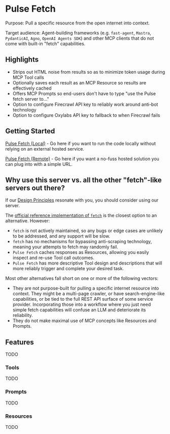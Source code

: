 # Pulse Fetch

Purpose: Pull a specific resource from the open internet into context.

Target audience: Agent-building frameworks (e.g. `fast-agent`, `Mastra`, `PydanticAI`, `Agno`, `OpenAI Agents SDK`) and other MCP clients that do not come with built-in "fetch" capabilities.

## Highlights

- Strips out HTML noise from results so as to minimize token usage during MCP Tool calls
- Optionally saves each result as an MCP Resource so results are effectively cached
- Offers MCP Prompts so end-users don't have to type "use the Pulse fetch server to..."
- Option to configure Firecrawl API key to reliably work around anti-bot technology
- Option to configure Oxylabs API key to fallback to when Firecrawl fails

## Getting Started

[Pulse Fetch (Local)](local/README.md) - Go here if you want to run the code locally without relying on an external hosted service.

[Pulse Fetch (Remote)](remote/README.md) - Go here if you want a no-fuss hosted solution you can plug into with a simple URL.

## Why use this server vs. all the other "fetch"-like servers out there?

If our [Design Principles](../README.md#design-principles) resonate with you, you should consider using our server.

The [official reference implementation of `fetch`](https://www.pulsemcp.com/servers/modelcontextprotocol-fetch) is the closest option to an alternative. However:
- `fetch` is not actively maintained, so any bugs or edge cases are unlikely to be addressed, and any support will be slow.
- `fetch` has no mechanisms for bypassing anti-scraping technology, meaning your attempts to fetch may randomly fail.
- `Pulse Fetch` caches responses as Resources, allowing you easily inspect and re-use Tool call outcomes.
- `Pulse Fetch` has more descriptive Tool design and descriptions that will more reliably trigger and complete your desired task.

Most other alternatives fall short on one or more of the following vectors:
- They are not purpose-built for pulling a specific internet resource into context. They might be a multi-page crawler, or have search-engine-like capabilities, or be tied to the full REST API surface of some service provider. Incorporating those into a workflow where you just need simple fetch capabilities will confuse an LLM and deteriorate its reliability.
- They do not make maximal use of MCP concepts like Resources and Prompts.

## Features

TODO

### Tools

TODO

### Prompts

TODO

### Resources

TODO